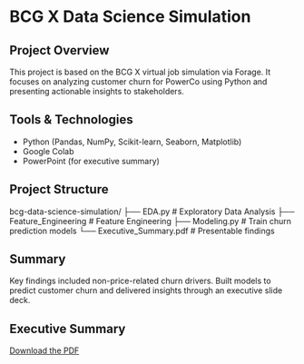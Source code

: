 # BCG X Data Science Simulation

## Project Overview
This project is based on the BCG X virtual job simulation via Forage. It focuses on analyzing customer churn for PowerCo using Python and presenting actionable insights to stakeholders.

## Tools & Technologies
- Python (Pandas, NumPy, Scikit-learn, Seaborn, Matplotlib)
- Google Colab
- PowerPoint (for executive summary)

## Project Structure
bcg-data-science-simulation/
├── EDA.py # Exploratory Data Analysis
├── Feature_Engineering # Feature Engineering
├── Modeling.py # Train churn prediction models
└── Executive_Summary.pdf # Presentable findings 


## Summary
Key findings included non-price-related churn drivers. Built models to predict customer churn and delivered insights through an executive slide deck.

## Executive Summary
[Download the PDF](./Executive_Summary.pdf)

